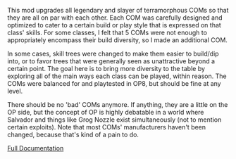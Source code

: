 
This mod upgrades all legendary and slayer of terramorphous COMs so that they are all on par with each other. Each COM was carefully designed and optimized to cater to a certain build or play style that is expressed on that class' skills. For some classes, I felt that 5 COMs were not enough to appropriately encompass their build diversity, so I made an additional COM. 

In some cases, skill trees were changed to make them easier to build/dip into, or to favor trees that were generally seen as unattractive beyond a certain point. The goal here is to bring more diversity to the table by exploring all of the main ways each class can be played, within reason. The COMs were balanced for and playtested in OP8, but should be fine at any level.

There should be no 'bad' COMs anymore. If anything, they are a little on the OP side, but the concept of OP is highly debatable in a world where Salvador and things like Grog Nozzle exist simultaneously (not to mention certain exploits). Note that most COMs' manufacturers haven't been changed, because that's kind of a pain to do.

[Full Documentation](https://docs.google.com/document/d/10BoWuxnBRRFQ5YmEXlCMr8N7e1I9DoiN16s5Qry_2ug/edit#)


